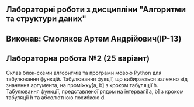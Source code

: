 ## Лабораторні роботи з дисципліни "Алгоритми та структури даних"
## Виконав: Смоляков Артем Андрійович(ІР-13)
## Лабораторна робота №2 (25 варіант)
Склав блок-схеми алгоритмів та програми мовою Python для табулювання функцій. Табулювання фукції, що вибирається залежно від значення аргумента, на проміжку[a, b] з кроком табуляції h. Табулювання функції, представленої рядом на інтервалі[a,  b] з кроком табуляції h та абсолютною  похибкою d. 